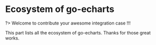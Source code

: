 # Ecosystem of go-echarts

?> Welcome to contribute your awesome integration case !!!

This part lists all the ecosystem of go-echarts. Thanks for those great works.


